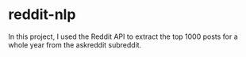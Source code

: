 # reddit-nlp
In this project, I used the Reddit API to extract the top 1000 posts for a whole year from the askreddit subreddit. 
